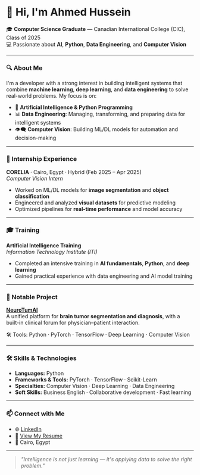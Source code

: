 # 👋 Hi, I'm Ahmed Hussein

🎓 **Computer Science Graduate** — Canadian International College (CIC), Class of 2025  
💻 Passionate about **AI**, **Python**, **Data Engineering**, and **Computer Vision**

---

### 🔍 About Me

I'm a developer with a strong interest in building intelligent systems that combine **machine learning**, **deep learning**, and **data engineering** to solve real-world problems. My focus is on:

- 🧠 **Artificial Intelligence & Python Programming**
- 📊 **Data Engineering**: Managing, transforming, and preparing data for intelligent systems
- 👁️‍🗨️ **Computer Vision**: Building ML/DL models for automation and decision-making

---

### 🧠 Internship Experience

**CORELIA** · Cairo, Egypt · Hybrid (Feb 2025 – Apr 2025)  
_Computer Vision Intern_

- Worked on ML/DL models for **image segmentation** and **object classification**
- Engineered and analyzed **visual datasets** for predictive modeling
- Optimized pipelines for **real-time performance** and model accuracy

---

### 🎓 Training

**Artificial Intelligence Training**  
_Information Technology Institute (ITI)_

- Completed an intensive training in **AI fundamentals**, **Python**, and **deep learning**
- Gained practical experience with data engineering and AI model training

---

### 🚀 Notable Project

**[NeuroTumAI](https://drive.google.com/drive/folders/1WbUwoJnVBP-jm5L22vZjEjIR3_Cd45Bx?usp=drive_link)**  
A unified platform for **brain tumor segmentation and diagnosis**, with a built-in clinical forum for physician–patient interaction.

🛠️ Tools: Python · PyTorch · TensorFlow · Deep Learning · Computer Vision

---

### 🛠️ Skills & Technologies

- **Languages:** Python
- **Frameworks & Tools:** PyTorch · TensorFlow · Scikit-Learn
- **Specialties:** Computer Vision · Deep Learning · Data Engineering
- **Soft Skills:** Business English · Collaborative development · Fast learning

---

### 📫 Connect with Me

- 🌐 [LinkedIn](https://www.linkedin.com/in/ahmed-hussein-b34b26307/)  
- 📄 [View My Resume](https://drive.google.com/file/d/1k_mEQMfgDXH0T0Nc90XopQesJJpjzmAh/view?usp=drive_link)  
- 📍 Cairo, Egypt

---

> *"Intelligence is not just learning — it's applying data to solve the right problem."*

